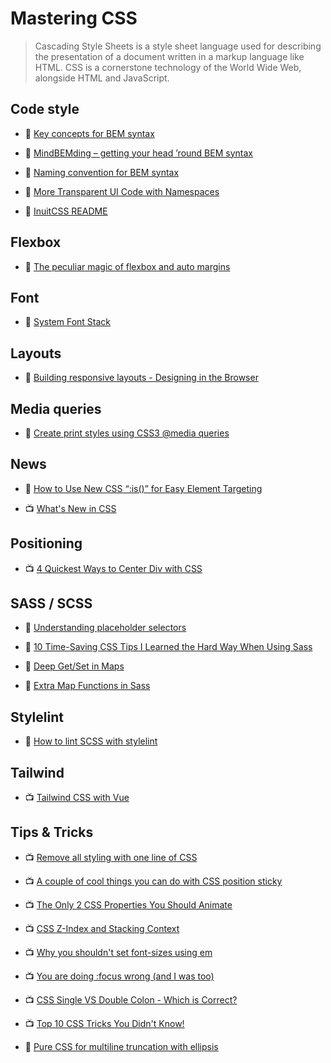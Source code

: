 # Mastering CSS

> Cascading Style Sheets is a style sheet language used for describing the presentation of a document written in a markup language like HTML. CSS is a cornerstone technology of the World Wide Web, alongside HTML and JavaScript.

## Code style

- 📖 [Key concepts for BEM syntax](https://en.bem.info/methodology/key-concepts/)

- 📖 [MindBEMding – getting your head ’round BEM syntax](https://csswizardry.com/2013/01/mindbemding-getting-your-head-round-bem-syntax/)

- 📖 [Naming convention for BEM syntax](https://en.bem.info/methodology/naming-convention/)

- 📖 [More Transparent UI Code with Namespaces](https://csswizardry.com/2015/03/more-transparent-ui-code-with-namespaces/)

- 📖 [InuitCSS README](https://github.com/inuitcss/inuitcss/blob/develop/README.md)

## Flexbox

- 📖 [The peculiar magic of flexbox and auto margins](https://css-tricks.com/the-peculiar-magic-of-flexbox-and-auto-margins/)

## Font

- 📖 [System Font Stack](https://css-tricks.com/snippets/css/system-font-stack/)

## Layouts

- 📖 [Building responsive layouts - Designing in the Browser](https://www.youtube.com/watch?v=K1POS8yPqa8)

## Media queries

- 📖 [Create print styles using CSS3 @media queries](https://benfrain.com/create-print-styles-using-css3-media-queries/)

## News

- 📖 [How to Use New CSS “:is()” for Easy Element Targeting](https://webdesign.tutsplus.com/articles/new-css-is-for-easy-element-targeting--cms-34223)

- 📺 [What's New in CSS](https://www.youtube.com/watch?v=107JV5MpgUU)

## Positioning

- 📺 [4 Quickest Ways to Center Div with CSS](https://www.youtube.com/watch?v=mVYgtzDLZfY)

## SASS / SCSS

- 📖 [Understanding placeholder selectors](http://thesassway.com/intermediate/understanding-placeholder-selectors)

- 📖 [10 Time-Saving CSS Tips I Learned the Hard Way When Using Sass](https://www.telerik.com/blogs/10-time-saving-css-tips-i-learned-the-hard-way-when-using-sass)

- 📖 [Deep Get/Set in Maps](https://css-tricks.com/snippets/sass/deep-getset-maps/)

- 📖 [Extra Map Functions in Sass](https://www.sitepoint.com/extra-map-functions-sass/)

## Stylelint

- 📖 [How to lint SCSS with stylelint](https://medium.com/@bjankord/how-to-lint-scss-with-stylelint-dc87809a9878)

## Tailwind

- 📺 [Tailwind CSS with Vue](https://www.youtube.com/watch?v=ZAjUGkhqUP4)

## Tips & Tricks

- 📺 [Remove all styling with one line of CSS](https://www.youtube.com/watch?v=0GcTUor2ANw)

- 📺 [A couple of cool things you can do with CSS position sticky](https://www.youtube.com/watch?v=8TyoihVGErI)

- 📺 [The Only 2 CSS Properties You Should Animate](https://www.youtube.com/watch?v=N5EW4HnF6FU)

- 📺 [CSS Z-Index and Stacking Context](https://www.youtube.com/watch?v=uS8l4YRXbaw)

- 📺 [Why you shouldn't set font-sizes using em](https://www.youtube.com/watch?v=pautqDqa54I)

- 📺 [You are doing :focus wrong (and I was too)](https://www.youtube.com/watch?v=Mvu5OMGcdVA)

- 📺 [CSS Single VS Double Colon - Which is Correct?](https://www.youtube.com/watch?v=B3Er3gnVxHI)

- 📺 [Top 10 CSS Tricks You Didn't Know!](https://www.youtube.com/watch?v=CxC925yUxSI)

- 📖 [Pure CSS for multiline truncation with ellipsis](http://hackingui.com/front-end/a-pure-css-solution-for-multiline-text-truncation/)

